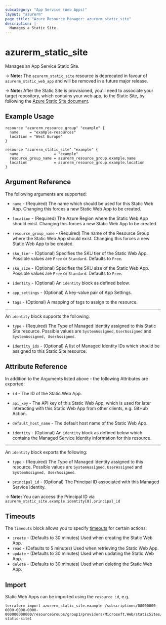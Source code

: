 ```yaml
---
subcategory: "App Service (Web Apps)"
layout: "azurerm"
page_title: "Azure Resource Manager: azurerm_static_site"
description: |-
  Manages a Static Site.
---
```


# azurerm_static_site

Manages an App Service Static Site.

-> **Note:** The `azurerm_static_site` resource is deprecated in favour of `azurerm_static_web_app` and will be removed in a future major release.

-> **Note:** After the Static Site is provisioned, you'll need to associate your target repository, which contains your web app, to the Static Site, by following the [Azure Static Site document](https://docs.microsoft.com/azure/static-web-apps/github-actions-workflow).

## Example Usage

```hcl
resource "azurerm_resource_group" "example" {
  name     = "example-resources"
  location = "West Europe"
}

resource "azurerm_static_site" "example" {
  name                = "example"
  resource_group_name = azurerm_resource_group.example.name
  location            = azurerm_resource_group.example.location
}
```

## Argument Reference

The following arguments are supported:

* `name` - (Required) The name which should be used for this Static Web App. Changing this forces a new Static Web App to be created.

* `location` - (Required) The Azure Region where the Static Web App should exist. Changing this forces a new Static Web App to be created.

* `resource_group_name` - (Required) The name of the Resource Group where the Static Web App should exist. Changing this forces a new Static Web App to be created.

* `sku_tier` - (Optional) Specifies the SKU tier of the Static Web App. Possible values are `Free` or `Standard`. Defaults to `Free`.

* `sku_size` - (Optional) Specifies the SKU size of the Static Web App. Possible values are `Free` or `Standard`. Defaults to `Free`.

* `identity` - (Optional) An `identity` block as defined below.

* `app_settings` - (Optional) A key-value pair of App Settings.

* `tags` - (Optional) A mapping of tags to assign to the resource.

---

An `identity` block supports the following:

* `type` - (Required) The Type of Managed Identity assigned to this Static Site resource. Possible values are `SystemAssigned`, `UserAssigned` and `SystemAssigned, UserAssigned`.

* `identity_ids` - (Optional) A list of Managed Identity IDs which should be assigned to this Static Site resource.

## Attribute Reference

In addition to the Arguments listed above - the following Attributes are exported:

* `id` - The ID of the Static Web App.

* `api_key` - The API key of this Static Web App, which is used for later interacting with this Static Web App from other clients, e.g. GitHub Action.
  
* `default_host_name` - The default host name of the Static Web App.

* `identity` - (Optional) An `identity` block as defined below which contains the Managed Service Identity information for this resource.

---

An `identity` block exports the following:

* `type` - (Required) The Type of Managed Identity assigned to this resource. Possible values are `SystemAssigned`, `UserAssigned` and `SystemAssigned, UserAssigned`.

* `principal_id` - (Optional) The Principal ID associated with this Managed Service Identity.

-> **Note:** You can access the Principal ID via `azurerm_static_site.example.identity[0].principal_id`

## Timeouts

The `timeouts` block allows you to specify [timeouts](https://developer.hashicorp.com/terraform/language/resources/configure#define-operation-timeouts) for certain actions:

* `create` - (Defaults to 30 minutes) Used when creating the Static Web App.
* `read` - (Defaults to 5 minutes) Used when retrieving the Static Web App.
* `update` - (Defaults to 30 minutes) Used when updating the Static Web App.
* `delete` - (Defaults to 30 minutes) Used when deleting the Static Web App.

## Import

Static Web Apps can be imported using the `resource id`, e.g.

```shell
terraform import azurerm_static_site.example /subscriptions/00000000-0000-0000-0000-000000000000/resourceGroups/group1/providers/Microsoft.Web/staticSites/my-static-site1
```
